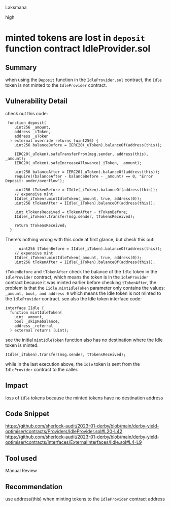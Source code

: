 Laksmana

high

# minted tokens are lost in ``deposit`` function contract IdleProvider.sol

## Summary
when using the ``Deposit`` function in the ``IdleProvider.sol`` contract, the ``Idle`` token is not minted to the ``IdleProvider`` contract.
## Vulnerability Detail
check out this code:
```solidity
 function deposit(
    uint256 _amount,
    address _iToken,
    address _uToken
  ) external override returns (uint256) {
    uint256 balanceBefore = IERC20(_uToken).balanceOf(address(this));

    IERC20(_uToken).safeTransferFrom(msg.sender, address(this), _amount);
    IERC20(_uToken).safeIncreaseAllowance(_iToken, _amount);

    uint256 balanceAfter = IERC20(_uToken).balanceOf(address(this));
    require((balanceAfter - balanceBefore - _amount) == 0, "Error Deposit: under/overflow");

    uint256 tTokenBefore = IIdle(_iToken).balanceOf(address(this));
    // expensive mint
    IIdle(_iToken).mintIdleToken(_amount, true, address(0));
    uint256 tTokenAfter = IIdle(_iToken).balanceOf(address(this));

    uint tTokensReceived = tTokenAfter - tTokenBefore;
    IIdle(_iToken).transfer(msg.sender, tTokensReceived);

    return tTokensReceived;
  }
```
There's nothing wrong with this code at first glance, but check this out:
```solidity
      uint256 tTokenBefore = IIdle(_iToken).balanceOf(address(this));
    // expensive mint
    IIdle(_iToken).mintIdleToken(_amount, true, address(0));
    uint256 tTokenAfter = IIdle(_iToken).balanceOf(address(this));
```
``tTokenBefore`` and ``tTokenAfter`` check the balance of the ``Idle`` token in the ``IdleProvider`` contract, which means the token is in the ``IdleProvider`` contract because it was minted earlier before checking ``tTokenAfter``, the problem is that the ``Iidle.mintIdleToken`` parameter only contains the values:`` _amount, bool, and address 0`` which means the Idle token is not minted to the ``IdleProvider`` contract.
see also the Idle token interface code:
```solidity
interface IIdle {
  function mintIdleToken(
    uint _amount,
    bool _skipRebalance,
    address _referral
  ) external returns (uint);
```
see the initial ``mintIdleToken`` function also has no destination where the Idle token is minted. 
```solidity
IIdle(_iToken).transfer(msg.sender, tTokensReceived);
```
while in the last execution above, the ``Idle`` token is sent from the ``IdleProvider`` contract to the caller.

## Impact
loss of ``Idle`` tokens because the minted tokens have no destination address
## Code Snippet
https://github.com/sherlock-audit/2023-01-derby/blob/main/derby-yield-optimiser/contracts/Providers/IdleProvider.sol#L20-L42
https://github.com/sherlock-audit/2023-01-derby/blob/main/derby-yield-optimiser/contracts/Interfaces/ExternalInterfaces/IIdle.sol#L4-L9
## Tool used

Manual Review

## Recommendation
use address(this) when minting tokens to the ``IdleProvider`` contract address